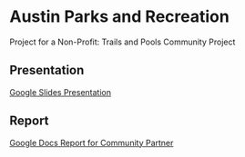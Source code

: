 # Austin Parks and Recreation
Project for a Non-Profit: Trails and Pools Community Project

## Presentation
[Google Slides Presentation](https://docs.google.com/presentation/d/1I_NwoP1294liIHpUUF-CIvK7LycMDW_7FCq-hMsfJ8U)

## Report
[Google Docs Report for Community Partner](https://docs.google.com/document/d/1Oys8t-21BU33Gd-nJ3_y9wXqc6KRAOGDGnXX8bBpGaQ)
